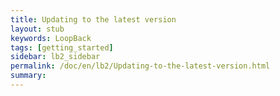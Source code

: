 ```yaml
---
title: Updating to the latest version
layout: stub
keywords: LoopBack
tags: [getting_started]
sidebar: lb2_sidebar
permalink: /doc/en/lb2/Updating-to-the-latest-version.html
summary:
---
```

